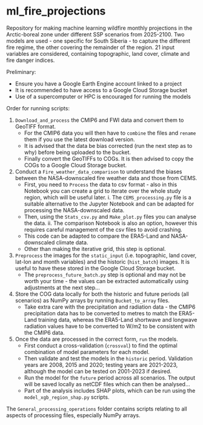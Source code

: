 # ml_fire_projections
Repository for making machine learning wildfire monthly projections in the Arctic-boreal zone under different SSP scenarios from 2025-2100. Two models are used - one specific for South Siberia - to capture the different fire regime, the other covering the remainder of the region. 21 input variables are considered, containing topographic, land cover, climate and fire danger indices.

Preliminary:
*  Ensure you have a Google Earth Engine account linked to a project
*  It is recommended to have access to a Google Cloud Storage bucket
*  Use of a supercomputer or HPC is encouraged for running the models

Order for running scripts:
1.  `Download_and_process` the CMIP6 and FWI data and convert them to GeoTIFF format.
    *  For the CMIP6 data you will then have to `combine` the files and `rename` them if you use the latest download version.
    *  It is advised that the data be bias corrected (run the next step as to why) before being uploaded to the bucket.
    *  Finally convert the GeoTIFFs to COGs. It is then advised to copy the COGs to a Google Cloud Storage bucket.
2.  Conduct a `Fire_weather_data_comparison` to understand the biases between the NASA-downscaled fire weather data and those from CEMS.
    *  First, you need to `Process` the data to csv format - also in this Notebook you can create a grid to iterate over the whole study region, which will be useful later.
        i.  The `CEMS_processing.py` file is a suitable alternative to the Jupyter Notebook and can be adapted for processing the NASA-downscaled data.
    *  Then, using the `Stats_csv.py` and `Make_plot.py` files you can analyse the data.
        ii.  The comparison Notebook is also an option, however this requires careful management of the csv files to avoid crashing.
    *  This code can be adapted to compare the ERA5-Land and NASA-downscaled climate data.
    *  Other than making the iterative grid, this step is optional.
3.  `Preprocess` the images for the `static_input` (i.e. topographic, land cover, lat-lon and month variables) and the historic (`hist_batch`) images. It is useful to have these stored in the Google Cloud Storage bucket.
    *  The `preprocess_future_batch.py` step is optional and may not be worth your time - the values can be extracted automatically using adjustments at the next step...
4.  Store the COG data locally for both the historic and future periods (all scenarios) as NumPy arrays by running `Bucket_to_array` files.
    *  Take extra care with the precipitation and radiation data - the CMIP6 precipitation data has to be converted to metres to match the ERA5-Land training data, whereas the ERA5-Land shortwave and longwave radiation values have to be converted to W/m2 to be consistent with the CMIP6 data.
5.  Once the data are processed in the correct form, `run` the models.
    *  First conduct a cross-validation (`crossval`) to find the optimal combination of model parameters for each model.
    *  Then validate and test the models in the `historic` period. Validation years are 2008, 2015 and 2020; testing years are 2021-2023, although the model can be tested on 2001-2023 if desired.
    *  Run the model for the `future` period across all scenarios. The output will be saved locally as netCDF files which can then be analysed...
    *  Part of the analysis includes SHAP plots, which can be run using the `model_xgb_region_shap.py` scripts.
  
The `General_processing_operations` folder contains scripts relating to all aspects of processing files, especially NumPy arrays.
